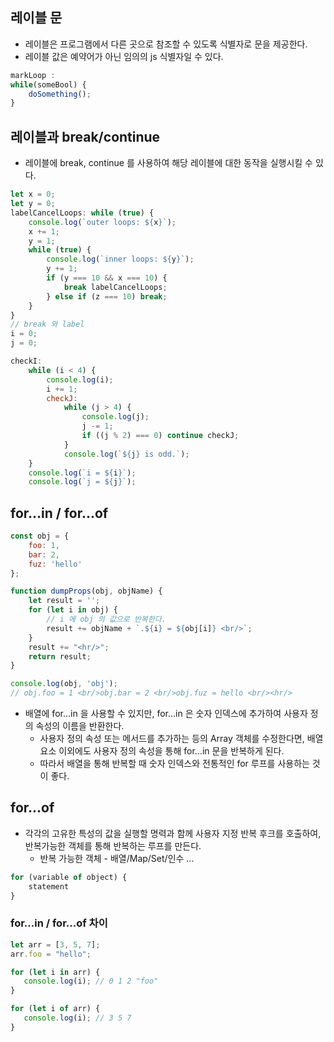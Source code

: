 ## 레이블 문

* 레이블은 프로그램에서 다른 곳으로 참조할 수 있도록 식별자로 문을 제공한다.
* 레이블 값은 예약어가 아닌 임의의 js 식별자일 수 있다.

```js
markLoop :
while(someBool) {
    doSomething();
}
```

## 레이블과 break/continue

* 레이블에 break, continue 를 사용하여 해당 레이블에 대한 동작을 실행시킬 수 있다.

```js
let x = 0;
let y = 0;
labelCancelLoops: while (true) {
    console.log(`outer loops: ${x}`);
    x += 1;
    y = 1;
    while (true) {
        console.log(`inner loops: ${y}`);
        y += 1;
        if (y === 10 && x === 10) {
            break labelCancelLoops;
        } else if (z === 10) break;
    }
}
// break 와 label
i = 0;
j = 0;

checkI:
    while (i < 4) {
        console.log(i);
        i += 1;
        checkJ:
            while (j > 4) {
                console.log(j);
                j -= 1;
                if ((j % 2) === 0) continue checkJ;
            }
            console.log(`${j} is odd.`);
    }
    console.log(`i = ${i}`);
    console.log(`j = ${j}`);
```

## for...in / for...of

```js
const obj = {
    foo: 1,
    bar: 2,
    fuz: 'hello'
};

function dumpProps(obj, objName) {
    let result = '';
    for (let i in obj) {
        // i 에 obj 의 값으로 반복한다.
        result += objName + `.${i} = ${obj[i]} <br/>`;
    }
    result += "<hr/>";
    return result;
}

console.log(obj, 'obj');
// obj.foo = 1 <br/>obj.bar = 2 <br/>obj.fuz = hello <br/><hr/>
```

* 배열에 for...in 을 사용할 수 있지만, for...in 은 숫자 인덱스에 추가하여 사용자 정의 속성의 이름을 반환한다.
    * 사용자 정의 속성 또는 메서드를 추가하는 등의 Array 객체를 수정한다면, 배열 요소 이외에도 사용자 정의 속성을 통해 for...in 문을 반복하게 된다.
    * 따라서 배열을 통해 반복할 때 숫자 인덱스와 전통적인 for 루프를 사용하는 것이 좋다.

## for...of

* 각각의 고유한 특성의 값을 실행할 명력과 함께 사용자 지정 반복 후크를 호출하여, 반복가능한 객체를 통해 반복하는 루프를 만든다.
    * 반복 가능한 객체 - 배열/Map/Set/인수 ...
    
```js
for (variable of object) {
    statement
}
```

### for...in / for...of 차이

```js
let arr = [3, 5, 7];
arr.foo = "hello";

for (let i in arr) {
   console.log(i); // 0 1 2 "foo"
}

for (let i of arr) {
   console.log(i); // 3 5 7
}
```
